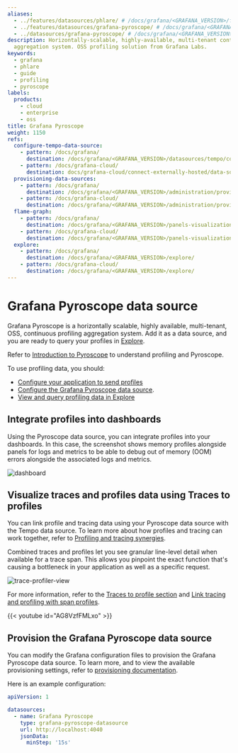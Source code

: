 ```yaml
---
aliases:
  - ../features/datasources/phlare/ # /docs/grafana/<GRAFANA_VERSION>/features/datasources/phlare/
  - ../features/datasources/grafana-pyroscope/ # /docs/grafana/<GRAFANA_VERSION>/features/datasources/grafana-pyroscope/
  - ../datasources/grafana-pyroscope/ # /docs/grafana/<GRAFANA_VERSION>/datasources/grafana-pyroscope/
description: Horizontally-scalable, highly-available, multi-tenant continuous profiling
  aggregation system. OSS profiling solution from Grafana Labs.
keywords:
  - grafana
  - phlare
  - guide
  - profiling
  - pyroscope
labels:
  products:
    - cloud
    - enterprise
    - oss
title: Grafana Pyroscope
weight: 1150
refs:
  configure-tempo-data-source:
    - pattern: /docs/grafana/
      destination: /docs/grafana/<GRAFANA_VERSION>/datasources/tempo/configure-tempo-data-source/
    - pattern: /docs/grafana-cloud/
      destination: docs/grafana-cloud/connect-externally-hosted/data-sources/tempo/configure-tempo-data-source/
  provisioning-data-sources:
    - pattern: /docs/grafana/
      destination: /docs/grafana/<GRAFANA_VERSION>/administration/provisioning/#datasources
    - pattern: /docs/grafana-cloud/
      destination: /docs/grafana/<GRAFANA_VERSION>/administration/provisioning/#datasources
  flame-graph:
    - pattern: /docs/grafana/
      destination: /docs/grafana/<GRAFANA_VERSION>/panels-visualizations/visualizations/flame-graph/
    - pattern: /docs/grafana-cloud/
      destination: /docs/grafana/<GRAFANA_VERSION>/panels-visualizations/visualizations/flame-graph/
  explore:
    - pattern: /docs/grafana/
      destination: /docs/grafana/<GRAFANA_VERSION>/explore/
    - pattern: /docs/grafana-cloud/
      destination: /docs/grafana/<GRAFANA_VERSION>/explore/
---
```


# Grafana Pyroscope data source

Grafana Pyroscope is a horizontally scalable, highly available, multi-tenant, OSS, continuous profiling aggregation system. Add it as a data source, and you are ready to query your profiles in [Explore](ref:explore).

Refer to [Introduction to Pyroscope](https://grafana.com/docs/pyroscope/<PYROSCOPE_VERSION>/introduction/) to understand profiling and Pyroscope.

To use profiling data, you should:

- [Configure your application to send profiles](/docs/pyroscope/<PYROSCOPE_VERSION>/configure-client/)
- [Configure the Grafana Pyroscope data source](./configure-pyroscope-data-source/).
- [View and query profiling data in Explore](./query-profile-data/)

## Integrate profiles into dashboards

Using the Pyroscope data source, you can integrate profiles into your dashboards.
In this case, the screenshot shows memory profiles alongside panels for logs and metrics to be able to debug out of memory (OOM) errors alongside the associated logs and metrics.

![dashboard](https://grafana.com/static/img/pyroscope/grafana-pyroscope-dashboard-2023-11-30.png)

## Visualize traces and profiles data using Traces to profiles

You can link profile and tracing data using your Pyroscope data source with the Tempo data source.
To learn more about how profiles and tracing can work together, refer to [Profiling and tracing synergies](./profiling-and-tracing/).

Combined traces and profiles let you see granular line-level detail when available for a trace span. This allows you pinpoint the exact function that's causing a bottleneck in your application as well as a specific request.

![trace-profiler-view](https://grafana.com/static/img/pyroscope/pyroscope-trace-profiler-view-2023-11-30.png)

For more information, refer to the [Traces to profile section](ref:configure-tempo-data-source) and [Link tracing and profiling with span profiles](https://grafana.com/docs/pyroscope/<PYROSCOPE_VERSION>/configure-client/trace-span-profiles/).

{{< youtube id="AG8VzfFMLxo" >}}

## Provision the Grafana Pyroscope data source

You can modify the Grafana configuration files to provision the Grafana Pyroscope data source.
To learn more, and to view the available provisioning settings, refer to [provisioning documentation](ref:provisioning-data-sources).

Here is an example configuration:

```yaml
apiVersion: 1

datasources:
  - name: Grafana Pyroscope
    type: grafana-pyroscope-datasource
    url: http://localhost:4040
    jsonData:
      minStep: '15s'
```
